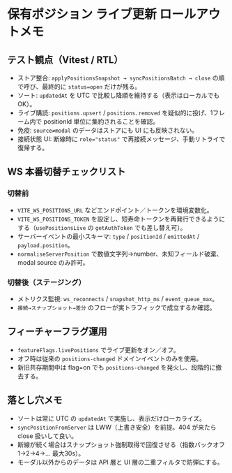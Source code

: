 # 保有ポジション ライブ更新 ロールアウトメモ

## テスト観点（Vitest / RTL）

- ストア整合: `applyPositionsSnapshot → syncPositionsBatch → close` の順で呼び、最終的に `status=open` だけが残る。
- ソート: `updatedAt` を UTC で比較し降順を維持する（表示はローカルでも OK）。
- ライブ購読: `positions.upsert` / `positions.removed` を疑似的に投げ、1フレーム内で positionId 単位に集約されることを確認。
- 免疫: `source≠modal` のデータはストアにも UI にも反映されない。
- 接続状態 UI: 断線時に `role="status"` で再接続メッセージ、手動リトライで復帰する。

## WS 本番切替チェックリスト

### 切替前

- `VITE_WS_POSITIONS_URL` などエンドポイント／トークンを環境変数化。
- `VITE_WS_POSITIONS_TOKEN` を設定し、短寿命トークンを再発行できるようにする（`usePositionsLive` の `getAuthToken` でも差し替え可）。
- サーバーイベントの最小スキーマ: `type` / `positionId` / `emittedAt` / `payload.position`。
- `normaliseServerPosition` で数値文字列→number、未知フィールド破棄、modal source のみ許可。

### 切替後（ステージング）

- メトリクス監視: `ws_reconnects` / `snapshot_http_ms` / `event_queue_max`。
- `接続→スナップショット→差分` のフローが実トラフィックで成立するか確認。

## フィーチャーフラグ運用

- `featureFlags.livePositions` でライブ更新をオン／オフ。
- オフ時は従来の `positions-changed` ドメインイベントのみを使用。
- 新旧共存期間中は flag=on でも `positions-changed` を発火し、段階的に撤去する。

## 落とし穴メモ

- ソートは常に UTC の `updatedAt` で実施し、表示だけローカライズ。
- `syncPositionFromServer` は LWW（上書き安全）を前提。404 が来たら close 扱いして良い。
- 断線が続く場合はスナップショット強制取得で回復させる（指数バックオフ 1→2→4→… 最大30s）。
- モーダル以外からのデータは API 層と UI 層の二重フィルタで防弾にする。
